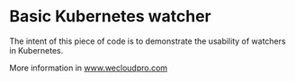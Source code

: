 # Basic Kubernetes watcher
The intent of this piece of code is to demonstrate the usability of watchers in Kubernetes.

More information in www.wecloudpro.com